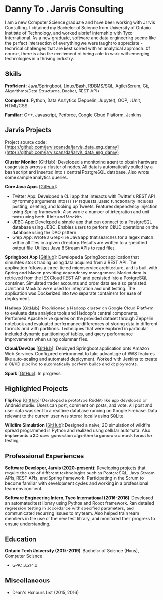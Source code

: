 # Danny To . Jarvis Consulting

I am a new Computer Science graduate and have been working with Jarvis Consulting. I obtained my Bachelor of Science from University of Ontario Institute of Technology, and worked a brief internship with Tyco International. As a new graduate, software and data engineering seems like the perfect intersection of everything we were taught to appreciate - technical challenges that are best solved with an analytical approach. Of course, there is also the excitement of being able to work with emerging technologies in a thriving industry.

## Skills

**Proficient:** Java/Springboot, Linux/Bash, RDBMS/SQL, Agile/Scrum, Git, Algorithms/Data Structures, Docker, REST APIs

**Competent:** Python, Data Analytics (Zeppelin, Jupyter), OOP, JUnit, HTML/CSS

**Familiar:** C++, Javascript, Perforce, Google Cloud Platform, Jenkins

## Jarvis Projects

Project source code: [https://github.com/jarviscanada/jarvis_data_eng_danny](https://github.com/jarviscanada/jarvis_data_eng_danny)


**Cluster Monitor** [[GitHub](https://github.com/jarviscanada/jarvis_data_eng_danny/tree/master/linux_sql)]: Developed a monitoring agent to obtain hardware usage stats across a cluster of nodes. All data is automatically pulled by a bash script and inserted into a central PostgreSQL database. Also wrote some sample analytics queries.

**Core Java Apps** [[GitHub](https://github.com/jarviscanada/jarvis_data_eng_danny/tree/master/core_java)]:
      
  - Twitter App: Developed a CLI app that interacts with Twitter's REST API by forming arguments into HTTP requests. Basic functionality includes posting, deleting, and looking up Tweets. Features dependency injection using Spring framework. Also wrote a number of integration and unit tests using both JUnit and Mockito.
  - JDBC App: Developed a simple app that can connect to a PostgreSQL database using JDBC. Enables users to perform CRUD operations on the database using the DAO pattern.
  - Grep App: Wrote a Grep-like Java app that searches for a regex match within all files in a given directory. Results are written to a specified output file. Utilizes Java 8 Stream APIs to read files.

**Springboot App** [[GitHub](https://github.com/jarviscanada/jarvis_data_eng_danny/tree/master/springboot)]: Developed a SpringBoot application that simulates stock trading using data acquired from a REST API. The application follows a three-tiered microservice architecture, and is built with Spring and Maven providing dependency management. Market data is retrieved from the IEX Cloud REST API and persisted into a PostgreSQL container. Simulated trader accounts and order data are also persisted. JUnit and Mockito were used for integration and unit testing. The application was Dockerized into two separate containers for ease of deployment.  

**Hadoop** [[GitHub](https://github.com/jarviscanada/jarvis_data_eng_danny/tree/master/hadoop)]: Provisioned a Hadoop cluster on Google Cloud Platform to evaluate data analytics tools and Hadoop's central components. Performed Apache Hive queries on the provided dataset through Zeppelin notebook and evaluated performance differences of storing data in different formats and with partitions. Techniques that were explored in particular included dynamic partitioning of tables, and query performance improvements when using columnar files.

**Cloud/DevOps** [[GitHub](https://github.com/jarviscanada/jarvis_data_eng_danny/tree/master/cloud_devops)]: Deployed Springboot application onto Amazon Web Services. Configured environment to take advantage of AWS features like auto-scaling and automated deployment. Worked with Jenkins to create a CI/CD pipeline to automatically perform builds and deployments.

**Spark** [[GitHub](https://github.com/jarviscanada/jarvis_data_eng_danny/tree/master/spark)]: In progress


## Highlighted Projects
**FlipFlop** [[GitHub](https://github.com/danny-to7/FlipFlop)]: Developed a prototype Reddit-like app developed on Android studio. Users can post, comment on posts, and vote. All post and user data was sent to a realtime database running on Google Firebase. Data relevant to the current user was stored locally using SQLite.

**Wildfire Simulation** [[GitHub](https://github.com/danny-to7/Simulations)]: Designed a naive, 2D simulation of wildfire spread programmed in Python and realized using cellular automata. Also implements a 2D cave-generation algorithm to generate a mock forest for testing.


## Professional Experiences

**Software Developer, Jarvis (2020-present)**: Developing projects that require the use of different technologies such as PostgreSQL, Java Stream APIs, REST APIs, and Spring framework. Participating in the Scrum to become familiar with development cycles and working in a professional team environment.

**Software Engineering Intern, Tyco International (2016-2016)**: Developed an automated test library using Python and Robot framework. Ran detailed regression testing in accordance with specified parameters, and communicated recurring issues to my team. Also helped train team members in the use of the new test library, and monitored their progress to ensure understanding.


## Education
**Ontario Tech University (2015-2019)**, Bachelor of Science (Hons), Computer Science
- GPA: 3.2/4.0


## Miscellaneous
- Dean's Honours List (2015, 2016)